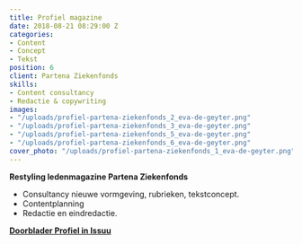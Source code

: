 ```yaml
---
title: Profiel magazine
date: 2018-08-21 08:29:00 Z
categories:
- Content
- Concept
- Tekst
position: 6
client: Partena Ziekenfonds
skills:
- Content consultancy
- Redactie & copywriting
images:
- "/uploads/profiel-partena-ziekenfonds_2_eva-de-geyter.png"
- "/uploads/profiel-partena-ziekenfonds_3_eva-de-geyter.png"
- "/uploads/profiel-partena-ziekenfonds_5_eva-de-geyter.png"
- "/uploads/profiel-partena-ziekenfonds_6_eva-de-geyter.png"
cover_photo: "/uploads/profiel-partena-ziekenfonds_1_eva-de-geyter.png"
---
```


**Restyling ledenmagazine Partena Ziekenfonds**

* Consultancy nieuwe vormgeving, rubrieken, tekstconcept.
* Contentplanning
* Redactie en eindredactie.

[**Doorblader Profiel in Issuu**
](http://issuu.com/partena-ziekenfonds.be/docs/146_partenamag_nl?e=4741781/61948302)